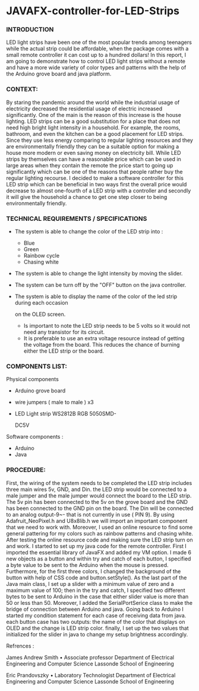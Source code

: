 # JAVAFX-controller-for-LED-Strips
### INTRODUCTION

LED light strips have been one of the most popular trends among teenagers while the actual strip
could be affordable, when the package comes with a small remote controller it can cost up to a
hundred dollars!
In this report, I am going to demonstrate how to control LED light strips without a remote and
have a more wide variety of color types and patterns with the help of the Arduino grove board
and java platform.

### CONTEXT:

By staring the pandemic around the world while the industrial usage of electricity decreased the
residential usage of electric increased significantly. One of the main is the reason of this increase
is the house lighting. LED strips can be a good substitution for a place that does not need high
bright light intensity in a household. For example, the rooms, bathroom, and even the kitchen can
be a good placement for LED strips. Since they use less energy comparing to regular lighting
resources and they are environmentally friendly they can be a suitable option for making a house
more modern or even saving money on electricity bill.
While LED strips by themselves can have a reasonable price which can be used in large areas
when they contain the remote the price start to going up significantly which can be one of the
reasons that people rather buy the regular lighting recourse.
I decided to make a software controller for this LED strip which can be beneficial in two ways
first the overall price would decrease to almost one-fourth of a LED strip with a controller and
secondly it will give the household a chance to get one step closer to being environmentally
friendly.

### TECHNICAL REQUIREMENTS / SPECIFICATIONS

- The system is able to change the color of the LED strip into :
    - Blue
    - Green
    - Rainbow cycle
    - Chasing white
- The system is able to change the light intensity by moving the slider.
- The system can be turn off by the "OFF" button on the java controller.
- The system is able to display the name of the color of the led strip during each occasion
    
    on the OLED screen.
    
    - Is important to note the LED strip needs to be 5 volts so it would not need any transistor for its
    circuit.
    - It is preferable to use an extra voltage resource instead of getting the voltage from the board.
    This reduces the chance of burning either the LED strip or the board.
    
### COMPONENTS LIST:

Physical components

- Arduino grove board
- wire jumpers ( male to male ) x3
- LED Light strip WS2812B RGB 5050SMD-
    
    DC5V
    

Software components :

- Arduino
- Java

### PROCEDURE:
First, the wiring of the system needs to be completed the LED strip includes three main wires 5v, GND, and Din.
the LED strip would be connected to a male jumper and the male jumper would connect the board to the LED strip.
The 5v pin has been connected to the 5v on the grove board and the GND has been connected to the GND pin on the board.
The Din will be connected to an analog output-9~- that is not currently in use ( PIN 9).
By using Adafruit_NeoPixel.h and U8x8lib.h we will import an important component that we need to work with.
Moreover, I used an online resource to find some general pattering for my colors such as rainbow patterns and chasing white.
After testing the online resource code and making sure the LED strip turn on and work. I started to set up my java code for the remote controller.
First I imported the essential library of JavaFX and added my VM option.
I made 6 new objects as a button and within try and catch of each button, I specified a byte value to be sent to the Arduino when the mouse is pressed. Furthermore, for the first three colors, I changed the background of the button with help of CSS code and button.setStyle().
As the last part of the Java main class, I set up a slider with a minimum value of zero and a maximum value of 100; then in the try and catch, I specified two different bytes to be sent to Arduino in the case that either slider value is more than 50 or less than 50.
Moreover, I added the SerialPortSerice class to make the bridge of connection between Arduino and java. Going back to Arduino I started my condition statement for each case of receiving data from java. each button case has two outputs: the name of the color that displays on OLED and the change is LED strip color.
finally, I set up the two values that initialized for the slider in java to change my setup brightness accordingly.


Refrences :

James Andrew Smith • Associate professor Department of Electrical Engineering and Computer Science Lassonde School of Engineering

Eric Prandovszky • Laboratory Technologist Department of Electrical Engineering and Computer Science Lassonde School of Engineering
